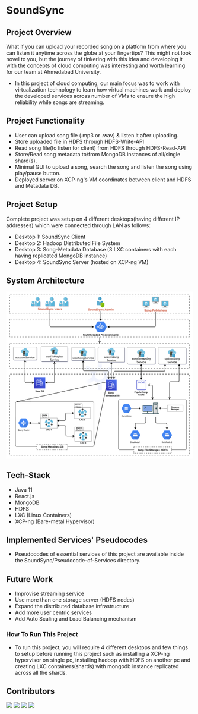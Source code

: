 # SoundSync

## Project Overview
What if you can upload your recorded song on a platform from where you can listen it anytime across the globe at your fingertips? This might not look novel to you, but the journey of tinkering with this idea and developing it with the concepts of cloud computing was interesting and worth learning for our team at Ahmedabad University.

+ In this project of cloud computing, our main focus was to work with virtualization technology to learn how virtual machines work and deploy the developed services across number of VMs to ensure the high reliability while songs are streaming.

## Project Functionality
+ User can upload song file (.mp3 or .wav) & listen it after uploading.
+ Store uploaded file in HDFS through HDFS-Write-API
+ Read song file(to listen for client) from HDFS through HDFS-Read-API
+ Store/Read song metadata to/from MongoDB instances of all/single shard(s).
+ Minimal GUI to upload a song, search the song and listen the song using play/pause button.
+ Deployed server on XCP-ng's VM coordinates between client and HDFS and Metadata DB.

## Project Setup
Complete project was setup on 4 different desktops(having different IP addresses) which were connected through LAN as follows:
- Desktop 1: SoundSync Client
- Desktop 2: Hadoop Distributed File System
- Desktop 3: Song-Metadata Database (3 LXC containers with each having replicated MongoDB instance)
- Desktop 4: SoundSync Server (hosted on XCP-ng VM)

## System Architecture
![Architecture Diagram](https://github.com/meetakbari/SoundSync/blob/main/SoundSync_architecture.png)

## Tech-Stack
+ Java 11
+ React.js
+ MongoDB
+ HDFS
+ LXC (Linux Containers)
+ XCP-ng (Bare-metal Hypervisor)

## Implemented Services' Pseudocodes
+ Pseudocodes of essential services of this project are available inside the SoundSync/Pseudocode-of-Services directory.

## Future Work
+ Improvise streaming service
+ Use more than one storage server (HDFS nodes)
+ Expand the distributed database infrastructure 
+ Add more user centric services
+ Add Auto Scaling and Load Balancing mechanism

### How To Run This Project
+ To run this project, you will require 4 different desktops and few things to setup before running this project such as installing a XCP-ng hypervisor on single pc, installing hadoop with HDFS on another pc and creating LXC containers(shards) with mongodb instance replicated across all the shards.
## Contributors
[![](https://avatars1.githubusercontent.com/u/56075605?s=50&&v=4)](https://github.com/meetakbari)
[![](https://avatars0.githubusercontent.com/u/55320599?s=50&v=4)](https://github.com/MayankkumarTank)
[![](https://avatars.githubusercontent.com/u/49686817?s=50&v=4)](https://github.com/mrchocha) 
[![](https://avatars.githubusercontent.com/u/50065408?s=50&v=4)](https://github.com/JeetKaria06)
